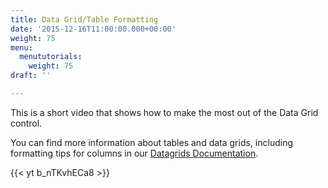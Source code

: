 ```yaml
---
title: Data Grid/Table Formatting
date: '2015-12-16T11:00:00.000+00:00'
weight: 75
menu:
  menututorials:
    weight: 75
draft: ''

---
```


This is a short video that shows how to make the most out of the Data Grid control.

You can find more information about tables and data grids, including formatting tips for columns in our [Datagrids Documentation](https://docs.balsamiq.com/desktop/datagrids/).

{{< yt b_nTKvhECa8 >}}